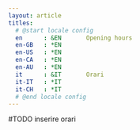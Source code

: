 ```yaml
---
layout: article
titles:
  # @start locale config
  en      : &EN       Opening hours
  en-GB   : *EN
  en-US   : *EN
  en-CA   : *EN
  en-AU   : *EN
  it      : &IT       Orari
  it-IT   : *IT
  it-CH   : *IT
  # @end locale config
---
```


#TODO inserire orari

